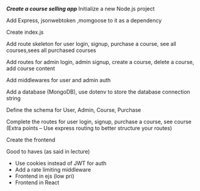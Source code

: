 ***Create a course selling app***
Initialize a new Node.js project

Add Express, jsonwebtoken ,momgoose to it as a dependency

Create index.js

Add route skeleton for user login, signup, purchase a course, see all courses,sees all purchased courses

Add routes for admin login, admin signup, create a course, delete a course, add course content

Add middlewares for user and admin auth

Add a database (MongoDB), use dotenv to store the database connection string

Define the schema for User, Admin, Course, Purchase

Complete the routes for user login, signup, purchase a course, see course (Extra points – Use express routing to better structure your routes)

Create the frontend


Good to haves (as said in lecture)
 - Use cookies instead of JWT for auth
 - Add a rate limiting middleware
 - Frontend in ejs (low pri)
 - Frontend in React
